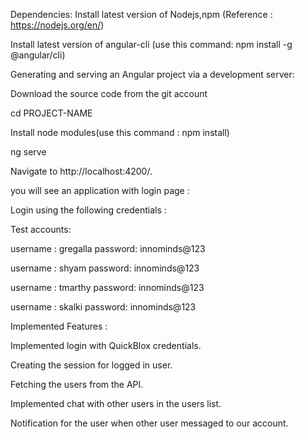 Dependencies:
Install latest version of Nodejs,npm (Reference : https://nodejs.org/en/)

Install latest version of angular-cli (use this command: npm install -g @angular/cli)

Generating and serving an Angular project via a development server:

Download the source code from the git account

cd PROJECT-NAME

Install node modules(use this command : npm install)

ng serve

Navigate to http://localhost:4200/.

you will see an application with login page :

Login using the following credentials :

Test accounts:

username : gregalla password: innominds@123

username : shyam password: innominds@123

username : tmarthy password: innominds@123


username : skalki password: innominds@123

Implemented Features :

Implemented login with QuickBlox credentials.

Creating the session for logged in user.

Fetching the users from the API.

Implemented chat with other users in the users list.

Notification for the user when other user messaged to our account.
